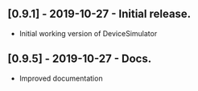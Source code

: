 ## [0.9.1] - 2019-10-27 - Initial release.

* Initial working version of DeviceSimulator

## [0.9.5] - 2019-10-27 - Docs.

* Improved documentation
